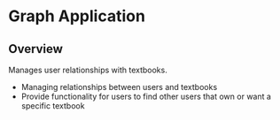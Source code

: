 # Graph Application

## Overview
Manages user relationships with textbooks.

- Managing relationships between users and textbooks
- Provide functionality for users to find other users that own or want a specific textbook


